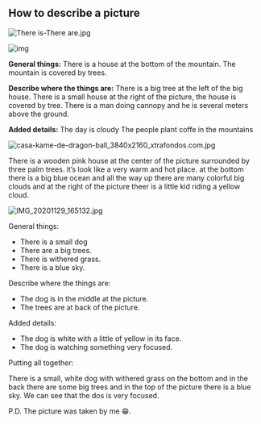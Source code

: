 ## How to describe a picture

![There is-There are.jpg](https://static.platzi.com/media/user_upload/There%20is-There%20are-7833eb39-2272-4a4f-8a0a-17237d69fb17.jpg)

![img](https://sites.google.com/a/xtec.cat/angles-c-s/_/rsrc/1454428107701/grammar/describing-a-landscape-1/describing_a_picture.jpg)

**General things:**
There is a house at the bottom of the mountain.
The mountain is covered by trees.

**Describe where the things are:**
There is a big tree at the left of the big house.
There is a small house at the right of the picture, the house is covered by tree.
There is a man doing cannopy and he is several meters above the ground.

**Added details:**
The day is cloudy
The people plant coffe in the mountains

![casa-kame-de-dragon-ball_3840x2160_xtrafondos.com.jpg](https://static.platzi.com/media/user_upload/casa-kame-de-dragon-ball_3840x2160_xtrafondos.com-5b35e0f4-bbb2-4b3c-ae76-3fdac412bcb0.jpg)

There is a wooden pink house at the center of the picture surrounded by three palm trees. it’s look like a very warm and hot place. at the bottom there is a big blue ocean and all the way up there are many colorful big clouds and at the right of the picture theer is a little kid riding a yellow cloud.

![IMG_20201129_165132.jpg](https://static.platzi.com/media/user_upload/IMG_20201129_165132-d05f801f-f3a9-42c8-90fd-b897eb48300c.jpg)

General things:

- There is a small dog
- There are a big trees.
- There is withered grass.
- There is a blue sky.

Describe where the things are:

- The dog is in the middle at the picture.
- The trees are at back of the picture.

Added details:

- The dog is white with a little of yellow in its face.
- The dog is watching something very focused.

Putting all together:

There is a small, white dog with withered grass on the bottom and in the back there are some big trees and in the top of the picture there is a blue sky. We can see that the dos is very focused.

P.D. The picture was taken by me 😁.